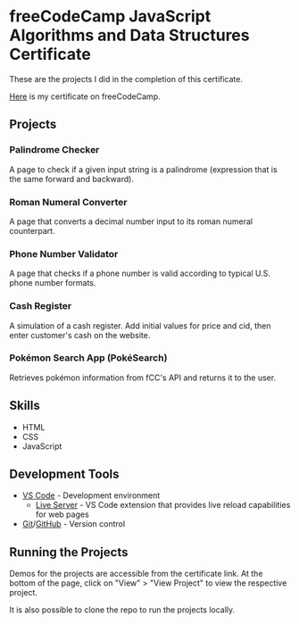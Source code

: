 # freeCodeCamp JavaScript Algorithms and Data Structures Certificate

These are the projects I did in the completion of this certificate.

[Here](https://www.freecodecamp.org/certification/fcc30aca8b2-d2c4-4009-a397-2e6d1ecbde3b/javascript-algorithms-and-data-structures-v8) is my certificate on freeCodeCamp.

## Projects

### Palindrome Checker

A page to check if a given input string is a palindrome (expression that is the same forward and backward).

### Roman Numeral Converter
       
A page that converts a decimal number input to its roman numeral counterpart.

### Phone Number Validator

A page that checks if a phone number is valid according to typical U.S. phone number formats.

### Cash Register

A simulation of a cash register. Add initial values for price and cid, then enter customer's cash on the website.

### Pokémon Search App (PokéSearch)

Retrieves pokémon information from fCC's API and returns it to the user.

## Skills
- HTML
- CSS
- JavaScript

## Development Tools

- [VS Code](https://code.visualstudio.com/) - Development environment
  - [Live Server](https://marketplace.visualstudio.com/items?itemName=ritwickdey.LiveServer) - VS Code extension that provides live reload capabilities for web pages
- [Git](https://git-scm.com/)/[GitHub](https://github.com/) - Version control

## Running the Projects

Demos for the projects are accessible from the certificate link. At the bottom of the page, click on "View" > "View Project" to view the respective project.

It is also possible to clone the repo to run the projects locally.
